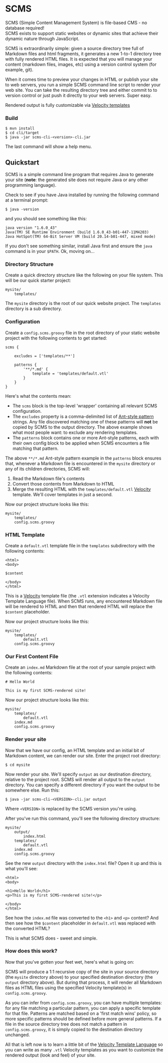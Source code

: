 # SCMS

SCMS (Simple Content Management System) is file-based CMS - no database required!  
SCMS exists to support static websites or dynamic sites that achieve their dynamic nature through JavaScript.

SCMS is extraordinarily simple: given a source directory tree full of Markdown files and html fragments, it
generates a new 1-to-1 directory tree with fully rendered HTML files.  It is expected that you will manage your content
(markdown files, images, etc) using a version control system (for example, git).

When it comes time to preview your changes in HTML or publish your site to web servers,  you run a simple SCMS command
line script to render your web site.  You can take the resulting directory tree and either commit to to version control
or just push it directly to your web servers.  Super easy.

Rendered output is fully customizable via [Velocity templates](http://velocity.apache.org/engine/devel/user-guide.html)

### Build

    $ mvn install
    $ cd cli/target
    $ java -jar scms-cli-<version>-cli.jar

The last command will show a help menu.

## Quickstart

SCMS is a simple command line program that requires Java to generate your site (**note**: the generated site does not 
require Java or any other programming language).

Check to see if you have Java installed by running the following command at a terminal prompt:

    $ java -version

and you should see something like this:

    java version "1.6.0_43"
    Java(TM) SE Runtime Environment (build 1.6.0_43-b01-447-11M4203)
    Java HotSpot(TM) 64-Bit Server VM (build 20.14-b01-447, mixed mode)

If you don't see something similar, install Java first and ensure the `java` command is in your `$PATH`.  Ok, moving on...

### Directory Structure

Create a quick directory structure like the following on your file system.  This will be our quick starter project:

    mysite/
        templates/

The `mysite` directory is the root of our quick website project.  The `templates` directory is a sub directory.

### Configuration

Create a `config.scms.groovy` file in the root directory of your static website project with the following contents to get started:

    scms {

        excludes = ['templates/**']

        patterns {
            '**/*.md' {
                template = 'templates/default.vtl'
            }
        }
    }

Here's what the contents mean:

- The `scms` block is the top-level 'wrapper' containing all relevant SCMS configuration.
- The `excludes` property is a comma-delimited list of [Ant-style pattern](http://ant.apache.org/manual/dirtasks.html#patterns) strings. Any
  file discovered matching one of these patterns will **not** be copied by SCMS to the output directory.
  The above example shows what most people want: to exclude any rendering templates.
- The `patterns` block contains one or more Ant-style patterns, each with their own config block to be applied when
  SCMS encounters a file matching that pattern.

The above `**/*.md` Ant-style pattern example in the `patterns` block ensures that, whenever a Markdown file is
encountered in the `mysite` directory or any of its children directories, SCMS will:

1. Read the Markdown file's contents
2. Convert those contents from Markdown to HTML
3. Merge the resulting HTML with the `templates/default.vtl` [Velocity](http://velocity.apache.org/engine/devel/user-guide.html) template.
   We'll cover templates in just a second.

Now our project structure looks like this:

    mysite/
        templates/
        config.scms.groovy

### HTML Template

Create a `default.vtl` template file in the `templates` subdirectory with the following contents:

    <html>
    <body>

    $content

    </body>
    </html>

This is a [Velocity](http://velocity.apache.org/engine/devel/user-guide.html) template file (the `.vtl` extension
indicates a Velocity Template Language file).  When SCMS runs, any encountered Markdown file will be
rendered to HTML and then that rendered HTML will replace the `$content` placeholder.

Now our project structure looks like this:

    mysite/
        templates/
            default.vtl
        config.scms.groovy

### Our First Content File

Create an `index.md` Markdown file at the root of your sample project with the following contents:

    # Hello World

    This is my first SCMS-rendered site!

Now our project structure looks like this:

    mysite/
        templates/
            default.vtl
        index.md
        config.scms.groovy

### Render your site

Now that we have our config, an HTML template and an initial bit of Markdown content, we can render our site.  Enter the 
project root directory:

    $ cd mysite

Now render your site.  We'll specify `output` as our destination directory, relative to the project root.  SCMS
will render all output to the `output` directory.  You can specify a different directory if you want the output to be
somewhere else.  Run this:

    $ java -jar scms-cli-<VERSION>-cli.jar output

Where `<VERSION>` is replaced by the SCMS version you're using.

After you've run this command, you'll see the following directory structure:

    mysite/
        output/
            index.html
        templates/
            default.vtl
        index.md
        config.scms.groovy

See the new `output` directory with the `index.html` file?  Open it up and this is what you'll see:

    <html>
    <body>

    <h1>Hello World</h1>
    <p>This is my first SCMS-rendered site!</p>

    </body>
    </html>

See how the `index.md` file was converted to the `<h1>` and `<p>` content?  And then see how the
`$content` placeholder in `default.vtl` was replaced with the converted HTML?

This is what SCMS does - sweet and simple.

### How does this work?

Now that you've gotten your feet wet, here's what is going on:

SCMS will produce a 1:1 recursive copy of the site in your source directory (the `mysite` directory above) to your 
specified destination directory (the `output` directory above).  But during that process, it will render all Markdown 
files as HTML files using the specified Velocity template(s) in `config.scms.groovy`.

As you can infer from `config.scms.groovy`, you can have multiple templates: for any file matching a particular pattern,
you can apply a specific template for that file.  Patterns are matched based on a 'first match wins' policy, so more
specific patterns should be defined before more general patterns.  If a file in the source directory tree does not 
match a pattern in `config.scms.groovy`, it is simply copied to the destination directory unchanged.

All that is left now is to learn a little bit of the [Velocity Template Language](http://velocity.apache.org/engine/devel/user-guide.html#Velocity_Template_Language_VTL:_An_Introduction)
so you can write as many `.vtl` Velocity templates as you want to customize the rendered output (look and feel) of your
site.


